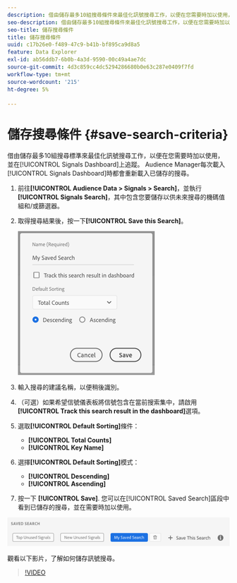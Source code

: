 ```yaml
---
description: 借由儲存最多10組搜尋條件來最佳化訊號搜尋工作，以便在您需要時加以使用，並在控制面板上追蹤。 Audience Manager會在您每次載入控制面板時重新載入儲存的搜尋。
seo-description: 借由儲存最多10組搜尋條件來最佳化訊號搜尋工作，以便在您需要時加以使用，並在控制面板上追蹤。 Audience Manager會在您每次載入控制面板時重新載入儲存的搜尋。
seo-title: 儲存搜尋條件
title: 儲存搜尋條件
uuid: c17b26e0-f489-47c9-b41b-bf895ca9d8a5
feature: Data Explorer
exl-id: ab56ddb7-6b0b-4a3d-9590-00c49a4ae7dc
source-git-commit: 4d3c859cc4dc5294286680b0e63c287e0409f7fd
workflow-type: tm+mt
source-wordcount: '215'
ht-degree: 5%

---
```


# 儲存搜尋條件 {#save-search-criteria}

借由儲存最多10組搜尋標準來最佳化訊號搜尋工作，以便在您需要時加以使用，並在[!UICONTROL Signals Dashboard]上追蹤。 Audience Manager每次載入[!UICONTROL Signals Dashboard]時都會重新載入已儲存的搜尋。

1. 前往&#x200B;**[!UICONTROL Audience Data > Signals > Search]**，並執行&#x200B;**[!UICONTROL Signals Search]**，其中包含您要儲存以供未來搜尋的機碼值組和/或篩選器。
1. 取得搜尋結果後，按一下&#x200B;**[!UICONTROL Save this Search]**。

   ![步驟結果](assets/save-search-criteria.png)
1. 輸入搜尋的建議名稱，以便稍後識別。
1. （可選）如果希望信號儀表板將信號包含在當前搜索集中，請啟用&#x200B;**[!UICONTROL Track this search result in the dashboard]**&#x200B;選項。
1. 選取&#x200B;**[!UICONTROL Default Sorting]**&#x200B;條件：
   * **[!UICONTROL Total Counts]**
   * **[!UICONTROL Key Name]**
1. 選擇&#x200B;**[!UICONTROL Default Sorting]**&#x200B;模式：
   * **[!UICONTROL Descending]**
   * **[!UICONTROL Ascending]**
1. 按一下 **[!UICONTROL Save]**. 您可以在[!UICONTROL Saved Search]區段中看到已儲存的搜尋，並在需要時加以使用。

![儲存的搜尋](assets/saved-search.png)

觀看以下影片，了解如何儲存訊號搜尋。

>[!VIDEO](https://video.tv.adobe.com/v/25147/)
